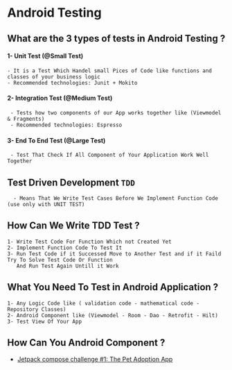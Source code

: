# Android Testing
  ## What are the  3 types of tests in Android Testing ?
  #### 1- Unit Test (@Small Test)
    - It is a Test Which Handel small Pices of Code like functions and classes of your business logic
    - Recommended technologies: Junit + Mokito
  #### 2- Integration Test (@Medium Test)
     - Tests how two components of our App works together like (Viewmodel & Fragments)
     - Recommended technologies: Espresso
  #### 3- End To End Test (@Large Test)
     - Test That Check If All Component of Your Application Work Well Together
  ## Test Driven Development `TDD`
      - Means That We Write Test Cases Before We Implement Function Code (use only with UNIT TEST)
  ## How Can We Write TDD Test ?
    1- Write Test Code For Function Which not Created Yet
    2- Implement Function Code To Test It 
    3- Run Test Code if it Successed Move to Another Test and if it Faild Try To Solve Test Code Or Function 
       And Run Test Again Untill it Work
  ## What You Need To Test in Android Application ?
    1- Any Logic Code like ( validation code - mathematical code - Repository Classes)
    2- Android Component like (Viewmodel - Room - Dao - Retrofit - Hilt)
    3- Test View Of Your App
    
  ## How Can You Android Component ?
   - [Jetpack compose challenge #1: The Pet Adoption App](https://github.com/AbdElraoufSabri/compose-challenge-1)
      
    

